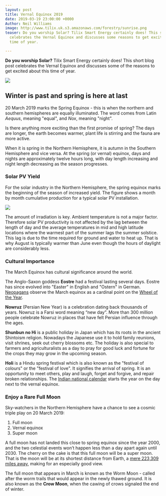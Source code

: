 ```yaml
---
layout: post
title: Vernal Equinox 2019
date: 2019-03-19 23:00:00 +0000
Author: Neil Williams
image: http://www.tilix.uk.s3.amazonaws.com/forestry/sunrise.png
teaser: Do you worship Solar? Tilix Smart Energy certainly does! This short blog post
  celebrates the Vernal Equinox and discusses some reasons to get excited at this
  time of year.

---
```

**Do you worship Solar?** Tilix Smart Energy certainly does! This short blog post celebrates the Vernal Equinox and discusses some of the reasons to get excited about this time of year.

![](http://www.tilix.uk.s3.amazonaws.com/forestry/sunrise.png)

## Winter is past and spring is here at last

20 March 2019 marks the Spring Equinox - this is when the northern and southern hemispheres are equally illuminated. The word comes from Latin _Aequus_, meaning "equal", and _Nox_, meaning "night".

Is there anything more exciting than the first promise of spring? The days are longer, the earth becomes warmer, plant life is stirring and the fauna are more active.

When it is spring in the Northern Hemisphere, it is autumn in the Southern Hemisphere and vice versa. At the spring (or vernal) equinox, days and nights are approximately twelve hours long, with day length increasing and night length decreasing as the season progresses.

### Solar PV Yield

For the solar industry in the Northern Hemisphere, the spring equinox marks the beginning of the season of increased yield. The figure shows a month by month cumulative production for a typical solar PV installation.

![](http://www.tilix.uk.s3.amazonaws.com/forestry/solar-monthly.png)

The amount of irradiation is key. Ambient temperature is not a major factor. Therefore solar PV productivity is not affected by the lag between the length of day and the average temperatures in mid and high latitude locations where the warmest part of the summer lags the summer solstice. This lag is due to the time required for ground and water to heat up. That is why August is typically warmer than June even though the hours of daylight are considerably less.

### Cultural Importance

The March Equinox has cultural significance around the world.

The Anglo-Saxon goddess **Eostre** had a festival lasting several days. Eostre has since evolved into "Easter" in English and "Ostern" in German. [Neopagans](https://en.wikipedia.org/wiki/Neopagan "Neopagan") observe the March equinox as a cardinal point on the [Wheel of the Year](https://en.wikipedia.org/wiki/Wheel_of_the_Year "Wheel of the Year").

**Nowruz** (Persian New Year) is a celebration dating back thousands of years. Nowruz is a Farsi word meaning “new day”. More than 300 million people celebrate Nowruz in places that have felt Persian influence through the ages.

**Shunbun no Hi** is a public holiday in Japan which has its roots in the ancient Shintoism religion. Nowadays the Japanese use it to hold family reunions, visit shrines, seek out cherry blossoms etc. The holiday is also special to farmers and agriculturalists as a day to pray for good luck and fortune for the crops they may grow in the upcoming season.

**Holi** is a Hindu spring festival which is also known as the "festival of colours" or the "festival of love". It signifies the arrival of spring. It is an opportunity to meet others, play and laugh, forget and forgive, and repair broken relationships. The [Indian national calendar](https://en.wikipedia.org/wiki/Indian_national_calendar "Indian national calendar") starts the year on the day next to the vernal equinox.

### Enjoy a Rare Full Moon

Sky-watchers in the Northern Hemisphere have a chance to see a cosmic triple play on 20 March 2019:

1. Full moon
2. Vernal equinox
3. Super moon

A full moon has not landed this close to spring equinox since the year 2000, and the two celestial events won’t happen less than a day apart again until 2030. The cherry on the cake is that this full moon will be a super moon. That is the moon will be at its shortest distance from Earth, a [mere 223,309 miles away](http://astropixels.com/ephemeris/moon/moonperap2001.html), making for an especially good view.

The full moon that appears in March is known as the Worm Moon - called after the worm trails that would appear in the newly thawed ground. It is also known as the **Crow Moon**, when the cawing of crows signaled the end of winter.